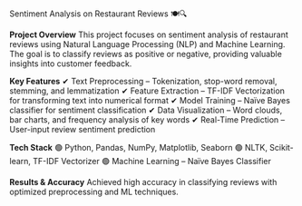 Sentiment Analysis on Restaurant Reviews 🍽🔍

**Project Overview**
This project focuses on sentiment analysis of restaurant reviews using Natural Language Processing (NLP) and Machine Learning. The goal is to classify reviews as positive or negative, providing valuable insights into customer feedback.

**Key Features**
✔ Text Preprocessing – Tokenization, stop-word removal, stemming, and lemmatization
✔ Feature Extraction – TF-IDF Vectorization for transforming text into numerical format
✔ Model Training – Naïve Bayes classifier for sentiment classification
✔ Data Visualization – Word clouds, bar charts, and frequency analysis of key words
✔ Real-Time Prediction – User-input review sentiment prediction

**Tech Stack**
🟢 Python, Pandas, NumPy, Matplotlib, Seaborn
🟢 NLTK, Scikit-learn, TF-IDF Vectorizer
🟢 Machine Learning – Naïve Bayes Classifier

**Results & Accuracy**
Achieved high accuracy in classifying reviews with optimized preprocessing and ML techniques.
